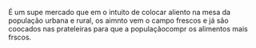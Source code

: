 É um supe mercado que em o intuito de colocar aliento na mesa da população urbana e rural, os aimnto vem o campo frescos e já são coocados nas prateleiras para que a populaçãocompr os alimentos mais frscos.
